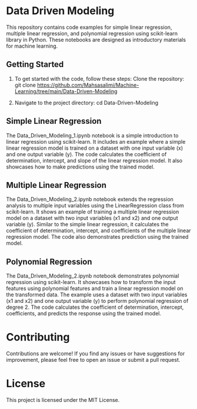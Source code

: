 # Data Driven Modeling
This repository contains code examples for simple linear regression, multiple linear regression, and polynomial regression using scikit-learn library in Python. These notebooks are designed as introductory materials for machine learning.

## Getting Started
1. To get started with the code, follow these steps:
Clone the repository: git clone https://github.com/Mahsasalimi/Machine-Learning/tree/main/Data-Driven-Modeling

2. Navigate to the project directory: cd Data-Driven-Modeling

## Simple Linear Regression
The Data_Driven_Modeling_1.ipynb notebook is a simple introduction to linear regression using scikit-learn. It includes an example where a simple linear regression model is trained on a dataset with one input variable (x) and one output variable (y). The code calculates the coefficient of determination, intercept, and slope of the linear regression model. It also showcases how to make predictions using the trained model.

## Multiple Linear Regression
The Data_Driven_Modeling_2.ipynb notebook extends the regression analysis to multiple input variables using the LinearRegression class from scikit-learn. It shows an example of training a multiple linear regression model on a dataset with two input variables (x1 and x2) and one output variable (y). Similar to the simple linear regression, it calculates the coefficient of determination, intercept, and coefficients of the multiple linear regression model. The code also demonstrates prediction using the trained model.

## Polynomial Regression
The Data_Driven_Modeling_2.ipynb notebook demonstrates polynomial regression using scikit-learn. It showcases how to transform the input features using polynomial features and train a linear regression model on the transformed data. The example uses a dataset with two input variables (x1 and x2) and one output variable (y) to perform polynomial regression of degree 2. The code calculates the coefficient of determination, intercept, coefficients, and predicts the response using the trained model.

# Contributing
Contributions are welcome! If you find any issues or have suggestions for improvement, please feel free to open an issue or submit a pull request.

# License
This project is licensed under the MIT License.
